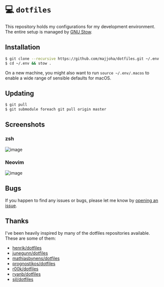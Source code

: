 # 💻 `dotfiles`
This repository holds my configurations for my development environment. The
entire setup is managed by [GNU Stow](https://www.gnu.org/software/stow/).

## Installation
```bash
$ git clone --recursive https://github.com/majjoha/dotfiles.git ~/.env
$ cd ~/.env && stow .
```

On a new machine, you might also want to run `source ~/.env/.macos` to enable a
wide range of sensible defaults for macOS.

## Updating
```bash
$ git pull
$ git submodule foreach git pull origin master
```

## Screenshots
### zsh
![image](https://d26dzxoao6i3hh.cloudfront.net/items/1j463O3q1L113B1J2T2n/Screen%20Shot%202017-03-29%20at%2008.40.48.png?v=cded6fe2)

### Neovim
![image](https://d26dzxoao6i3hh.cloudfront.net/items/0y0V0j0r342O2d0E1N2M/Screen%20Shot%202017-03-29%20at%2008.41.50.png?v=50457136)

## Bugs
If you happen to find any issues or bugs, please let me know by
[opening an issue](https://github.com/majjoha/dotfiles/issues).

## Thanks
I've been heavily inspired by many of the dotfiles repositories available.
These are some of them:

* [henrik/dotfiles](https://github.com/henrik/dotfiles)
* [junegunn/dotfiles](https://github.com/junegunn/dotfiles)
* [mathiasbynens/dotfiles](https://github.com/mathiasbynens/dotfiles)
* [prognostikos/dotfiles](https://github.com/prognostikos/dotfiles)
* [r00k/dotfiles](https://github.com/r00k/dotfiles)
* [ryanb/dotfiles](https://github.com/ryanb/dotfiles)
* [sjl/dotfiles](https://bitbucket.org/sjl/dotfiles/src)

